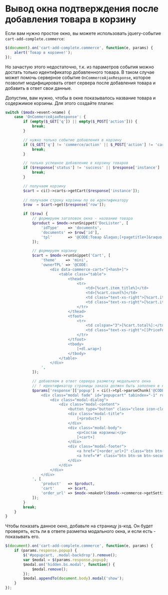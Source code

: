 # Вывод окна подтверждения после добавления товара в корзину

Если вам нужно простое окно, вы можете использовать jquery-событие `cart-add-complete.commerce`:

```javascript
$(document).on('cart-add-complete.commerce', function(e, params) {
    alert('Товар в корзине!');
});
```

Но зачастую этого недостаточно, т.к. из параметров события можно достать только идентификатор добавленного товара. В таком случае может помочь серверное событие `OnCommerceAjaxResponse`, которое позволит модифицировать ответ сервера после добавления товара и добавить в ответ свои данные.

Допустим, вам нужно, чтобы в окне показывалось название товара и содержимое корзины. Для этого создайте плагин:

```php
switch ($modx->event->name) {
    case 'OnCommerceAjaxResponse': {
        if (empty($_GET['q']) || empty($_POST['action'])) {
            break;
        }

        // нужно только событие добавления в корзину
        if ($_GET['q'] != 'commerce/action' || $_POST['action'] != 'cart/add') {
            break;
        }

        // только успешное добавление в корзину товаров
        if ($response['status'] != 'success' || $response['instance'] != 'products') {
            break;
        }

        // получаем корзину
        $cart = ci()->carts->getCart($response['instance']);
        
        // получаем строку корзины по ее идентификатору
        $row  = $cart->get($response['row']);

        if ($row) {
            // формируем заголовок окна - название товара
            $product = $modx->runSnippet('DocLister', [
                'idType'    => 'documents',
                'documents' => $row['id'],
                'tpl'       => '@CODE:Товар &laquo;[+pagetitle+]&raquo; добавлен в корзину!',
            ]);

            // формируем корзину
            $cart = $modx->runSnippet('Cart', [
                'theme'    => 'mini',
                'ownerTPL' => '@CODE:
                    <div data-commerce-cart="[+hash+]">
                        <table class="table">
                            <thead>
                                <tr>
                                    <td>[%cart.item_title%]</td>
                                    <td>[%cart.count%]</td>
                                    <td class="text-xs-right">[%cart.item_price%]</td>
                                    <td class="text-xs-right">[%cart.item_summary%]</td>
                                </tr>
                            </thead>
                            <tfoot>
                                <tr>
                                    <td colspan="3">[%cart.total%]:</td>
                                    <td class="text-xs-right">[[PriceFormat? &price=`[+total+]` &convert=`0`]]</td>
                                </tr>
                            </tfoot>
                            <tbody>
                                [+dl.wrap+]
                            </tbody>
                        </table>
                    </div>
                ',
            ]);

            // добавляем в ответ сервера разметку модального окна
            // ! идентификатор страницы заказа должен быть заполнен в настройках плагина Commerce !
            $params['response']['popup'] = ci()->tpl->parseChunk('@CODE:
                <div class="modal fade" id="popupcart" tabindex="-1" role="dialog">
                    <div class="modal-dialog">
                        <div class="modal-content">
                            <button type="button" class="close icon-close" data-dismiss="modal"></button>
                            <div class="modal-title">
                                [+product+]
                            </div>
                            <div class="modal-body">
                                <p>Состав корзины:</p>
                                [+cart+]
                            </div>
                            <div class="modal-footer">
                                <a href="[+order_url+]" class="btn btn-sm btn-orange">Оформить заказ</a>
                                <a href="#" class="btn btn-sm btn-secondary" data-dismiss="modal">Продолжить покупки</a>
                            </div>
                        </div>
                    </div>
                </div>
            ', [
                'product'   => $product,
                'cart'      => $cart,
                'order_url' => $modx->makeUrl($modx->commerce->getSetting('order_page_id')),
            ]);
        }
        break;
    }
}
```

Чтобы показать данное окно, добавьте на страницу js-код. Он будет проверять, есть ли в ответе разметка модального окна, и если есть - показывать его.

```javascript
$(document).on('cart-add-complete.commerce', function(e, params) {
    if (params.response.popup) {
        $('#popupcart, .modal-backdrop').remove();
        var $modal = $(params.response.popup);
        $modal.on('hidden.bs.modal', function() {
            $modal.remove();
        });
        $modal.appendTo(document.body).modal('show');
    }
});
```

